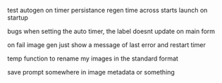 test 
    autogen on timer
    persistance regen time across starts
    launch on startup

bugs
    when setting the auto timer, the label doesnt update on main form

on fail image gen just show a message of last error and restart timer

temp function to rename my images in the standard format

save prompt somewhere in image metadata or something


